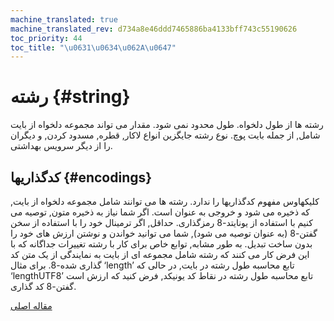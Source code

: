 ```yaml
---
machine_translated: true
machine_translated_rev: d734a8e46ddd7465886ba4133bff743c55190626
toc_priority: 44
toc_title: "\u0631\u0634\u062A\u0647"
---
```


# رشته {#string}

رشته ها از طول دلخواه. طول محدود نمی شود. مقدار می تواند مجموعه دلخواه از بایت شامل, از جمله بایت پوچ.
نوع رشته جایگزین انواع لاکار, قطره, مسدود کردن, و دیگران را از دیگر سرویس بهداشتی.

## کدگذاریها {#encodings}

کلیکهاوس مفهوم کدگذاریها را ندارد. رشته ها می توانند شامل مجموعه دلخواه از بایت, که ذخیره می شود و خروجی به عنوان است.
اگر شما نیاز به ذخیره متون, توصیه می کنیم با استفاده از یونایتد-8 رمزگذاری. حداقل, اگر ترمینال خود را با استفاده از سخن گفتن-8 (به عنوان توصیه می شود), شما می توانید خواندن و نوشتن ارزش های خود را بدون ساخت تبدیل.
به طور مشابه, توابع خاص برای کار با رشته تغییرات جداگانه که با این فرض کار می کنند که رشته شامل مجموعه ای از بایت به نمایندگی از یک متن کد گذاری شده-8.
برای مثال ‘length’ تابع محاسبه طول رشته در بایت, در حالی که ‘lengthUTF8’ تابع محاسبه طول رشته در نقاط کد یونیکد, فرض کنید که ارزش است گفتن-8 کد گذاری.

[مقاله اصلی](https://clickhouse.tech/docs/en/data_types/string/) <!--hide-->
